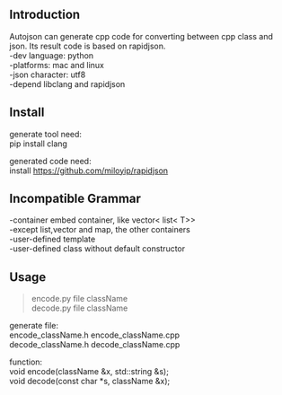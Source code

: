 Introduction  
---
Autojson can generate cpp code for converting between cpp class and json. Its result code is based on rapidjson.   
-dev language: python  
-platforms: mac and linux  
-json character: utf8  
-depend libclang and rapidjson

Install  
---
generate tool need:   
pip install clang  

generated code need:   
install https://github.com/miloyip/rapidjson    

Incompatible Grammar  
---
-container embed container, like vector< list< T>>  
-except list,vector and map, the other containers     
-user-defined template  
-user-defined class without default constructor  

Usage  
---
>encode.py  file  className  
>decode.py  file  className  

generate file:  
encode_className.h  encode_className.cpp  
decode_className.h  decode_className.cpp  

function:  
void encode(className &x, std::string &s);  
void decode(const char *s, className &x);  

